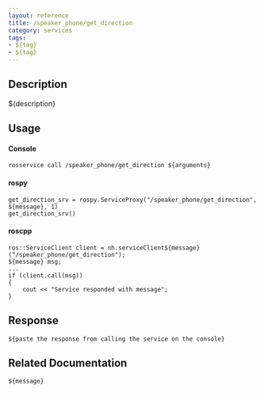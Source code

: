 ```yaml
---
layout: reference
title: /speaker_phone/get_direction
category: services
tags: 
- ${tag} 
- ${tag}
---
```


## Description
${description}

## Usage
#### Console
```
rosservice call /speaker_phone/get_direction ${arguments}
```

#### rospy
```
get_direction_srv = rospy.ServiceProxy("/speaker_phone/get_direction", ${message}, 1)
get_direction_srv()
```

#### roscpp
```
ros::ServiceClient client = nh.serviceClient${message}("/speaker_phone/get_direction");
${message} msg;
...
if (client.call(msg))
{
    cout << "Service responded with message";
}
```

## Response
```
${paste the response from calling the service on the console}
```

## Related Documentation
``${message}``  